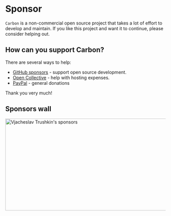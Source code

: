 # Sponsor 

`Carbon` is a non-commercial open source project that takes a lot of effort to develop and maintain.
If you like this project and want it to continue, please consider helping out.

## How can you support Carbon?

There are several ways to help:

<ul class="simple-list">
    <li>
        <iconify-icon icon="line-md:github-loop"></iconify-icon>
        <a href="https://github.com/sponsors/cyberalien" target="_blank" rel="noreferrer">GitHub sponsors</a> - support open source development.
    </li>
    <li>
        <iconify-icon icon="bi:opencollective"></iconify-icon>
        <a href="https://opencollective.com/iconify" target="_blank" rel="noreferrer">Open Collective</a> - help with hosting expenses.
    </li>
    <li>
        <iconify-icon icon="tabler:brand-paypal"></iconify-icon>
        <a target="_blank" rel="noreferrer" href="https://paypal.me/cyberalien">PayPal</a> - general donations
    </li>
</ul>

Thank you very much!

## Sponsors wall

<div class="sponsors">
    <a href="https://github.com/sponsors/cyberalien" target="_blank" rel="noopener noreferrer" title="Support Iconify!">
      <img
        crossorigin="anonymous"
        width="800"
        height="288"
        loading="lazy"
        src="https://cyberalien.github.io/static/sponsors.svg"
        alt="Vjacheslav Trushkin's sponsors"
      >
    </a>
</div>